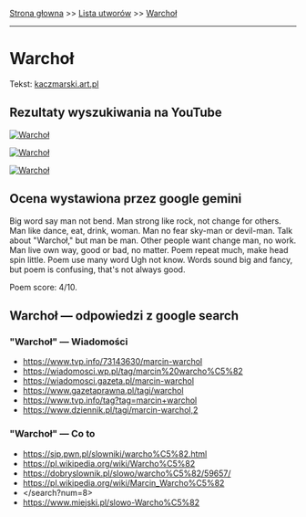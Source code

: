[Strona głowna](../index.md) >> [Lista utworów](../list.md) >> [Warchoł](625.md)

---

# Warchoł

Tekst: [kaczmarski.art.pl](https://www.kaczmarski.art.pl/tworczosc/wiersze/warchol/)

## Rezultaty wyszukiwania na YouTube

[![Warchoł](http://img.youtube.com/vi/8JFJapTbc-E/0.jpg)](https://www.youtube.com/watch?v=8JFJapTbc-E "Jacek Kaczmarski - Warchoł - YouTube")

[![Warchoł](http://img.youtube.com/vi/WJBY0Xp8acs/0.jpg)](https://www.youtube.com/watch?v=WJBY0Xp8acs "9  Warchoł Jacek Kaczmarski Jacek Kaczmarski - YouTube")

[![Warchoł](http://img.youtube.com/vi/eGL3rWVZFPo/0.jpg)](https://www.youtube.com/watch?v=eGL3rWVZFPo "Jacek Kaczmarski, Zbigniew Łapiński - Warchoł  Tekst - YouTube")

## Ocena wystawiona przez google gemini

Big word say man not bend. Man strong like rock, not change for others. Man like dance, eat, drink, woman. Man no fear sky-man or devil-man. Talk about "Warchoł," but man be man. Other people want change man, no work. Man live own way, good or bad, no matter. Poem repeat much, make head spin little. Poem use many word Ugh not know. Words sound big and fancy, but poem is confusing, that's not always good.

Poem score: 4/10.


## Warchoł — odpowiedzi z google search

### "Warchoł" — Wiadomości

 - <https://www.tvp.info/73143630/marcin-warchol>
 - <https://wiadomosci.wp.pl/tag/marcin%20warcho%C5%82>
 - <https://wiadomosci.gazeta.pl/marcin-warchol>
 - <https://www.gazetaprawna.pl/tagi/warchol>
 - <https://www.tvp.info/tag?tag=marcin+warchol>
 - <https://www.dziennik.pl/tagi/marcin-warchol,2>

### "Warchoł" — Co to

 - <https://sjp.pwn.pl/slowniki/warcho%C5%82.html>
 - <https://pl.wikipedia.org/wiki/Warcho%C5%82>
 - <https://dobryslownik.pl/slowo/warcho%C5%82/59657/>
 - <https://pl.wikipedia.org/wiki/Marcin_Warcho%C5%82>
 - </search?num=8>
 - <https://www.miejski.pl/slowo-Warcho%C5%82>

